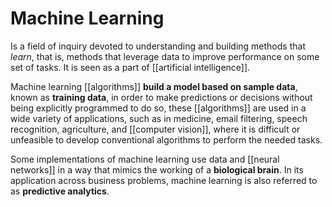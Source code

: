 # Machine Learning

Is a field of inquiry devoted to understanding and building methods that $learn$, that is, methods that leverage data to improve performance on some set of tasks. It is seen as a part of [[artificial intelligence]].

Machine learning [[algorithms]] **build a model based on sample data**, known as **training data**, in order to make predictions or decisions without being explicitly programmed to do so, these  [[algorithms]] are used in a wide variety of applications, such as in medicine, email filtering, speech recognition, agriculture, and [[computer vision]], where it is difficult or unfeasible to develop conventional algorithms to perform the needed tasks.

Some implementations of machine learning use data and [[neural networks]] in a way that mimics the working of a **biological brain**. In its application across business problems, machine learning is also referred to as **predictive analytics**.